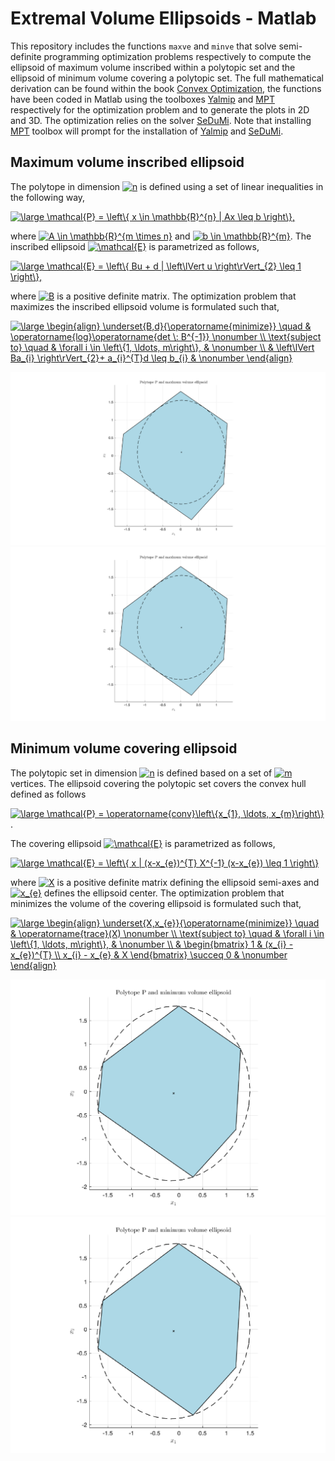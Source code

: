 # Extremal Volume Ellipsoids - Matlab

This repository includes the functions `maxve` and `minve` that solve semi-definite programming optimization problems respectively to compute the ellipsoid of maximum volume inscribed within a polytopic set and the ellipsoid of minimum volume covering a polytopic set. The full mathematical derivation can be found within the book [Convex Optimization](https://web.stanford.edu/~boyd/cvxbook/bv_cvxbook.pdf), the functions have been coded in Matlab using the toolboxes [Yalmip](https://yalmip.github.io) and [MPT](https://www.mpt3.org) respectively for the optimization problem and to generate the plots in 2D and 3D. The optimization relies on the solver [SeDuMi](http://sedumi.ie.lehigh.edu). Note that installing [MPT](https://www.mpt3.org) toolbox will prompt for the installation of [Yalmip](https://yalmip.github.io) and [SeDuMi](http://sedumi.ie.lehigh.edu).

## Maximum volume inscribed ellipsoid

The polytope in dimension <a href="https://www.codecogs.com/eqnedit.php?latex=n" target="_blank"><img src="https://latex.codecogs.com/svg.latex?n" title="n" /></a> is defined using a set of linear inequalities in the following way,

<a href="https://www.codecogs.com/eqnedit.php?latex=\large&space;\mathcal{P}&space;=&space;\left\{&space;x&space;|&space;Ax&space;\leq&space;b&space;\right\}" target="_blank"><img src="https://latex.codecogs.com/svg.latex?\large&space;\mathcal{P}&space;=&space;\left\{&space;x&space;|&space;Ax&space;\leq&space;b&space;\right\}" title="\large \mathcal{P} = \left\{ x \in \mathbb{R}^{n} | Ax \leq b \right\}," /></a>

where <a href="https://www.codecogs.com/eqnedit.php?latex=A&space;\in&space;\mathbb{R}^{m&space;\times&space;n}" target="_blank"><img src="https://latex.codecogs.com/svg.latex?A&space;\in&space;\mathbb{R}^{m&space;\times&space;n}" title="A \in \mathbb{R}^{m \times n}" /></a> and <a href="https://www.codecogs.com/eqnedit.php?latex=b&space;\in&space;\mathbb{R}^{m}" target="_blank"><img src="https://latex.codecogs.com/svg.latex?b&space;\in&space;\mathbb{R}^{m}" title="b \in \mathbb{R}^{m}" /></a>. The inscribed ellipsoid <a href="https://www.codecogs.com/eqnedit.php?latex=\mathcal{E}" target="_blank"><img src="https://latex.codecogs.com/svg.latex?\mathcal{E}" title="\mathcal{E}" /></a> is parametrized as follows,

<a href="https://www.codecogs.com/eqnedit.php?latex=\large&space;\mathcal{E}&space;=&space;\left\{&space;Bu&space;&plus;&space;d&space;|&space;\left\lVert&space;u&space;\right\rVert_{2}&space;\leq&space;1&space;\right\}" target="_blank"><img src="https://latex.codecogs.com/svg.latex?\large&space;\mathcal{E}&space;=&space;\left\{&space;Bu&space;&plus;&space;d&space;|&space;\left\lVert&space;u&space;\right\rVert_{2}&space;\leq&space;1&space;\right\}" title="\large \mathcal{E} = \left\{ Bu + d | \left\lVert u \right\rVert_{2} \leq 1 \right\}," /></a>

where <a href="https://www.codecogs.com/eqnedit.php?latex=B" target="_blank"><img src="https://latex.codecogs.com/svg.latex?B" title="B" /></a> is a positive definite matrix. The optimization problem that maximizes the inscribed ellipsoid volume is formulated such that,

<a href="https://www.codecogs.com/eqnedit.php?latex=\large&space;\begin{align}&space;\underset{B,d}{\operatorname{minimize}}&space;\quad&space;&&space;\operatorname{log}\operatorname{det&space;\:&space;B^{-1}}&space;\nonumber&space;\\&space;\text{subject&space;to}&space;\quad&space;&&space;\forall&space;i&space;\in&space;\left\{1,&space;\ldots,&space;m\right\},&space;&&space;\nonumber&space;\\&space;&&space;\left\lVert&space;Ba_{i}&space;\right\rVert_{2}&plus;&space;a_{i}^{T}d&space;\leq&space;b_{i}&space;&&space;\nonumber&space;\end{align}" target="_blank"><img src="https://latex.codecogs.com/svg.latex?\large&space;\begin{align}&space;\underset{B,d}{\operatorname{minimize}}&space;\quad&space;&&space;\operatorname{log}\operatorname{det&space;\:&space;B^{-1}}&space;\nonumber&space;\\&space;\text{subject&space;to}&space;\quad&space;&&space;\forall&space;i&space;\in&space;\left\{1,&space;\ldots,&space;m\right\},&space;&&space;\nonumber&space;\\&space;&&space;\left\lVert&space;Ba_{i}&space;\right\rVert_{2}&plus;&space;a_{i}^{T}d&space;\leq&space;b_{i}&space;&&space;\nonumber&space;\end{align}" title="\large \begin{align} \underset{B,d}{\operatorname{minimize}} \quad & \operatorname{log}\operatorname{det \: B^{-1}} \nonumber \\ \text{subject to} \quad & \forall i \in \left\{1, \ldots, m\right\}, & \nonumber \\ & \left\lVert Ba_{i} \right\rVert_{2}+ a_{i}^{T}d \leq b_{i} & \nonumber \end{align}" /></a>

![Picture](./Images/MaxVE.svg)
<img src="./Images/MaxVE.svg">

## Minimum volume covering ellipsoid

The polytopic set in dimension <a href="https://www.codecogs.com/eqnedit.php?latex=n" target="_blank"><img src="https://latex.codecogs.com/svg.latex?n" title="n" /></a> is defined based on a set of <a href="https://www.codecogs.com/eqnedit.php?latex=m" target="_blank"><img src="https://latex.codecogs.com/svg.latex?m" title="m" /></a> vertices. The ellipsoid covering the polytopic set covers the convex hull defined as follows

<a href="https://www.codecogs.com/eqnedit.php?latex=\large&space;\mathcal{P}&space;=&space;\operatorname{conv}\left\{x_{1},&space;\ldots,&space;x_{m}\right\}" target="_blank"><img src="https://latex.codecogs.com/svg.latex?\large&space;\mathcal{P}&space;=&space;\operatorname{conv}\left\{x_{1},&space;\ldots,&space;x_{m}\right\}" title="\large \mathcal{P} = \operatorname{conv}\left\{x_{1}, \ldots, x_{m}\right\}" /></a>.

The covering ellipsoid <a href="https://www.codecogs.com/eqnedit.php?latex=\mathcal{E}" target="_blank"><img src="https://latex.codecogs.com/svg.latex?\mathcal{E}" title="\mathcal{E}" /></a> is parametrized as follows,

<a href="https://www.codecogs.com/eqnedit.php?latex=\large&space;\mathcal{E}&space;=&space;\left\{&space;x&space;|&space;(x-x_{e})^{T}&space;X^{-1}&space;(x-x_{e})&space;\leq&space;1&space;\right\}" target="_blank"><img src="https://latex.codecogs.com/svg.latex?\large&space;\mathcal{E}&space;=&space;\left\{&space;x&space;|&space;(x-x_{e})^{T}&space;X^{-1}&space;(x-x_{e})&space;\leq&space;1&space;\right\}" title="\large \mathcal{E} = \left\{ x | (x-x_{e})^{T} X^{-1} (x-x_{e}) \leq 1 \right\}" /></a>

where <a href="https://www.codecogs.com/eqnedit.php?latex=X" target="_blank"><img src="https://latex.codecogs.com/svg.latex?X" title="X" /></a> is a positive definite matrix defining the ellipsoid semi-axes and <a href="https://www.codecogs.com/eqnedit.php?latex=x_{e}" target="_blank"><img src="https://latex.codecogs.com/svg.latex?x_{e}" title="x_{e}" /></a> defines the ellipsoid center. The optimization problem that minimizes the volume of the covering ellipsoid is formulated such that,

<a href="https://www.codecogs.com/eqnedit.php?latex=\large&space;\begin{align}&space;\underset{X,x_{e}}{\operatorname{minimize}}&space;\quad&space;&&space;\operatorname{trace}(X)&space;\nonumber&space;\\&space;\text{subject&space;to}&space;\quad&space;&&space;\forall&space;i&space;\in&space;\left\{1,&space;\ldots,&space;m\right\},&space;&&space;\nonumber&space;\\&space;&&space;\begin{bmatrix}&space;1&space;&&space;(x_{i}&space;-&space;x_{e})^{T}&space;\\&space;x_{i}&space;-&space;x_{e}&space;&&space;X&space;\end{bmatrix}&space;\succeq&space;0&space;&&space;\nonumber&space;\end{align}" target="_blank"><img src="https://latex.codecogs.com/svg.latex?\large&space;\begin{align}&space;\underset{X,x_{e}}{\operatorname{minimize}}&space;\quad&space;&&space;\operatorname{trace}(X)&space;\nonumber&space;\\&space;\text{subject&space;to}&space;\quad&space;&&space;\forall&space;i&space;\in&space;\left\{1,&space;\ldots,&space;m\right\},&space;&&space;\nonumber&space;\\&space;&&space;\begin{bmatrix}&space;1&space;&&space;(x_{i}&space;-&space;x_{e})^{T}&space;\\&space;x_{i}&space;-&space;x_{e}&space;&&space;X&space;\end{bmatrix}&space;\succeq&space;0&space;&&space;\nonumber&space;\end{align}" title="\large \begin{align} \underset{X,x_{e}}{\operatorname{minimize}} \quad & \operatorname{trace}(X) \nonumber \\ \text{subject to} \quad & \forall i \in \left\{1, \ldots, m\right\}, & \nonumber \\ & \begin{bmatrix} 1 & (x_{i} - x_{e})^{T} \\ x_{i} - x_{e} & X \end{bmatrix} \succeq 0 & \nonumber \end{align}" /></a>

![Picture](./Images/MinVE.svg)
<img src="./Images/MinVE.svg">